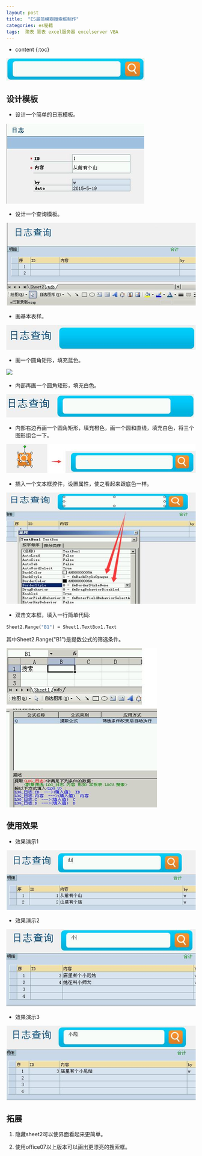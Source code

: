 ```yaml
---
layout: post
title:  "ES最简模糊搜索框制作"
categories: es秘籍
tags:  聚表 慧表 excel服务器 excelserver VBA
---
```


* content
{:toc}

![](/img/ess11-1.jpg)

## 设计模板
* 设计一个简单的日志模板。
 
![](/img/ess11-2.jpg)

* 设计一个查询模板。

![](/img/ess11-3.jpg)

* 画基本表样。
 
![](/img/ess11-4.jpg)

* 画一个圆角矩形，填充蓝色。
 
![](/img/ess11-5.jpg)

* 内部再画一个圆角矩形，填充白色。
 
![](/img/ess11-6.jpg)

* 内部右边再画一个圆角矩形，填充橙色，画一个圆和直线，填充白色，将三个图形组合一下。
        
![](/img/ess11-7.jpg)

* 插入一个文本框控件，设置属性，使之看起来跟底色一样。

![](/img/ess11-8.jpg)

* 双击文本框，填入一行简单代码: 

```vb
Sheet2.Range("B1") = Sheet1.TextBox1.Text
```

其中Sheet2.Range("B1")是提数公式的筛选条件。
 
![](/img/ess11-9.jpg)

## 使用效果
* 效果演示1
 
![](/img/ess11-10.jpg)

* 效果演示2
 
![](/img/ess11-11.jpg)

* 效果演示3
 
![](/img/ess11-12.jpg)

## 拓展
1. 隐藏sheet2可以使界面看起来更简单。

2. 使用office07以上版本可以画出更漂亮的搜索框。
